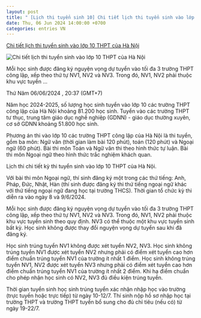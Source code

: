 ```yaml
---
layout: post
title: " [Lịch thi tuyển sinh 10] Chi tiết lịch thi tuyển sinh vào lớp 10 THPT của Hà Nội"
date: Thu, 06 Jun 2024 14:00:00 +0700
categories: entries VN
---
```

[Chi tiết lịch thi tuyển sinh vào lớp 10 THPT của Hà Nội](https://nongnghiep.vn/chi-tiet-lich-thi-tuyen-sinh-vao-lop-10-thpt-cua-ha-noi-d388862.html)

![Chi tiết lịch thi tuyển sinh vào lớp 10 THPT của Hà Nội](https://t.ex-cdn.com/nongnghiep.vn/resize/540x303/files/news/2024/06/06/ha-noi-tuyen-sinh3-156-nongnghiep-195836.jpg)

Mỗi học sinh được đăng ký nguyện vọng dự tuyển vào tối đa 3 trường THPT công lập, xếp theo thứ tự NV1, NV2 và NV3. Trong đó, NV1, NV2 phải thuộc khu vực tuyển ...

Thứ Năm 06/06/2024 , 20:37 (GMT+7)

Năm học 2024-2025, số lượng học sinh tuyển vào lớp 10 các trường THPT công lập của Hà Nội khoảng 81.200 học sinh. Tuyển vào các trường THPT tư thục, trung tâm giáo dục nghề nghiệp (GDNN) - giáo dục thường xuyên, cơ sở GDNN khoảng 51.800 học sinh.

Phương án thi vào lớp 10 các trường THPT công lập của Hà Nội là thi tuyển, gồm ba môn: Ngữ văn (thời gian làm bài 120 phút), toán (120 phút) và Ngoại ngữ (60 phút). Bài thi môn Toán và Ngữ văn thi theo hình thức tự luận. Bài thi môn Ngoại ngữ theo hình thức trắc nghiệm khách quan.

Lịch thi chi tiết kỳ thi tuyển sinh vào lớp 10 THPT của Hà Nội.

Với bài thi môn Ngoại ngữ, thí sinh đăng ký một trong các thứ tiếng: Anh, Pháp, Đức, Nhật, Hàn (thí sinh được đăng ký thi thứ tiếng ngoại ngữ khác với thứ tiếng ngoại ngữ đang học tại trường THCS). Thời gian tổ chức kỳ thi diễn ra vào ngày 8 và 9/6/2024.

Mỗi học sinh được đăng ký nguyện vọng dự tuyển vào tối đa 3 trường THPT công lập, xếp theo thứ tự NV1, NV2 và NV3. Trong đó, NV1, NV2 phải thuộc khu vực tuyển sinh theo quy định. NV3 có thể thuộc một khu vực tuyển sinh bất kỳ. Học sinh không được thay đổi nguyện vọng dự tuyển sau khi đã đăng ký.

Học sinh trúng tuyển NV1 không được xét tuyển NV2, NV3. Học sinh không trúng tuyển NV1 được xét tuyển NV2 nhưng phải có điểm xét tuyển cao hơn điểm chuẩn trúng tuyển NV1 của trường ít nhất 1 điểm. Học sinh không trúng tuyển NV1, NV2 được xét tuyển NV3 nhưng phải có điểm xét tuyển cao hơn điểm chuẩn trúng tuyển NV1 của trường ít nhất 2 điểm. Khi hạ điểm chuẩn cho phép nhận học sinh có NV2, NV3 đủ điều kiện trúng tuyển.

Thời gian tuyển sinh học sinh trúng tuyển xác nhận nhập học vào trường (trực tuyến hoặc trực tiếp) từ ngày 10-12/7. Thí sinh nộp hồ sơ nhập học tại trường THPT và trường THPT tuyển bổ sung cho đủ chỉ tiêu (nếu có) từ ngày 19-22/7.

